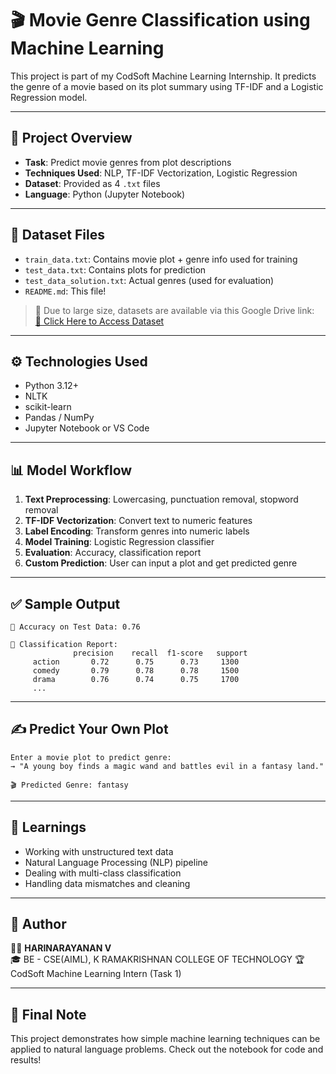 
# 🎬 Movie Genre Classification using Machine Learning

This project is part of my CodSoft Machine Learning Internship. It predicts the genre of a movie based on its plot summary using TF-IDF and a Logistic Regression model.

---

## 🚀 Project Overview

- **Task**: Predict movie genres from plot descriptions
- **Techniques Used**: NLP, TF-IDF Vectorization, Logistic Regression
- **Dataset**: Provided as 4 `.txt` files
- **Language**: Python (Jupyter Notebook)

---

## 🧾 Dataset Files

- `train_data.txt`: Contains movie plot + genre info used for training
- `test_data.txt`: Contains plots for prediction
- `test_data_solution.txt`: Actual genres (used for evaluation)
- `README.md`: This file!

> 🔗 Due to large size, datasets are available via this Google Drive link:  
[📂 Click Here to Access Dataset](https://drive.google.com/drive/folders/1xoanx2O3gVN5pFr-g9V6CbZ5-g-w3-6T?usp=drive_link)

---

## ⚙️ Technologies Used

- Python 3.12+
- NLTK
- scikit-learn
- Pandas / NumPy
- Jupyter Notebook or VS Code

---

## 📊 Model Workflow

1. **Text Preprocessing**: Lowercasing, punctuation removal, stopword removal
2. **TF-IDF Vectorization**: Convert text to numeric features
3. **Label Encoding**: Transform genres into numeric labels
4. **Model Training**: Logistic Regression classifier
5. **Evaluation**: Accuracy, classification report
6. **Custom Prediction**: User can input a plot and get predicted genre

---

## ✅ Sample Output

```
🎯 Accuracy on Test Data: 0.76

📝 Classification Report:
              precision    recall  f1-score   support
     action       0.72      0.75      0.73     1300
     comedy       0.79      0.78      0.78     1500
     drama        0.76      0.74      0.75     1700
     ...
```

---

## ✍️ Predict Your Own Plot

```
Enter a movie plot to predict genre:
→ "A young boy finds a magic wand and battles evil in a fantasy land."

🎬 Predicted Genre: fantasy
```

---

## 🧠 Learnings

- Working with unstructured text data
- Natural Language Processing (NLP) pipeline
- Dealing with multi-class classification
- Handling data mismatches and cleaning

---

## 📌 Author

👨‍💻 **HARINARAYANAN V**  
🎓 BE - CSE(AIML), K RAMAKRISHNAN COLLEGE OF TECHNOLOGY 
🏆 CodSoft Machine Learning Intern (Task 1)

---

## 🏁 Final Note

This project demonstrates how simple machine learning techniques can be applied to natural language problems. Check out the notebook for code and results!
